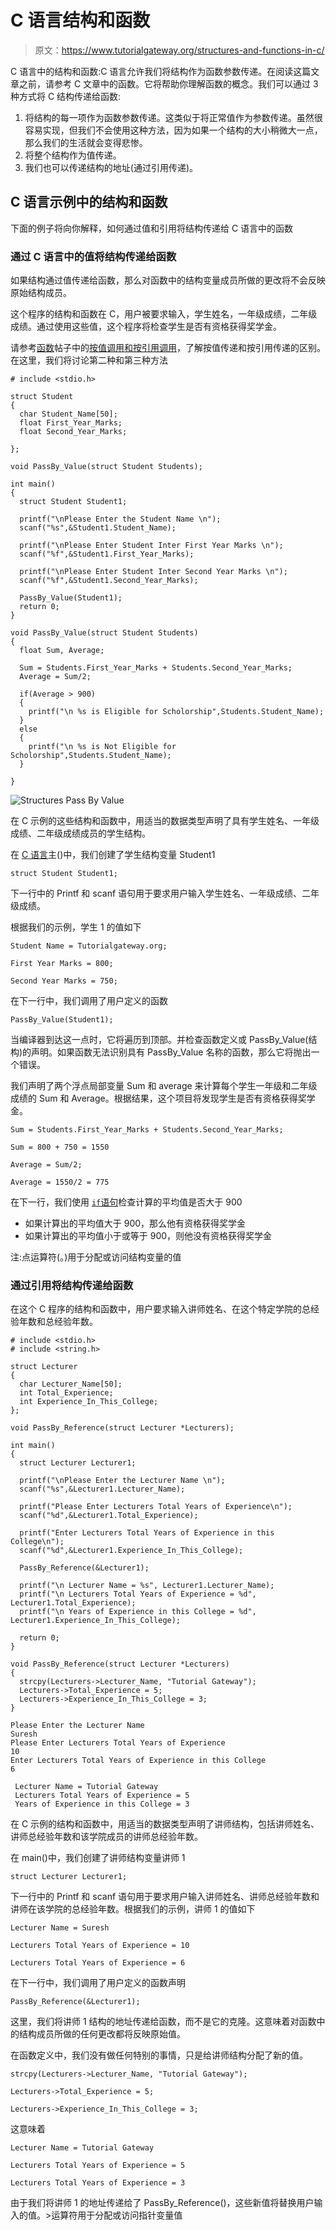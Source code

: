 # C 语言结构和函数

> 原文：<https://www.tutorialgateway.org/structures-and-functions-in-c/>

C 语言中的结构和函数:C 语言允许我们将结构作为函数参数传递。在阅读这篇文章之前，请参考 C 文章中的函数。它将帮助你理解函数的概念。我们可以通过 3 种方式将 C 结构传递给函数:

1.  将结构的每一项作为函数参数传递。这类似于将正常值作为参数传递。虽然很容易实现，但我们不会使用这种方法，因为如果一个结构的大小稍微大一点，那么我们的生活就会变得悲惨。
2.  将整个结构作为值传递。
3.  我们也可以传递结构的地址(通过引用传递)。

## C 语言示例中的结构和函数

下面的例子将向你解释，如何通过值和引用将结构传递给 C 语言中的函数

### 通过 C 语言中的值将结构传递给函数

如果结构通过值传递给函数，那么对函数中的结构变量成员所做的更改将不会反映原始结构成员。

这个程序的结构和函数在 C，用户被要求输入，学生姓名，一年级成绩，二年级成绩。通过使用这些值，这个程序将检查学生是否有资格获得奖学金。

请参考[函数](https://www.tutorialgateway.org/functions-in-c/)帖子中的[按值调用和按引用调用](https://www.tutorialgateway.org/call-by-value-and-call-by-reference-in-c/ "Call By Value and Call By Reference in C")，了解按值传递和按引用传递的区别。在这里，我们将讨论第二种和第三种方法

```
# include <stdio.h> 

struct Student
{
  char Student_Name[50];
  float First_Year_Marks;
  float Second_Year_Marks;

};

void PassBy_Value(struct Student Students);

int main()
{
  struct Student Student1;

  printf("\nPlease Enter the Student Name \n");
  scanf("%s",&Student1.Student_Name);

  printf("\nPlease Enter Student Inter First Year Marks \n");
  scanf("%f",&Student1.First_Year_Marks);

  printf("\nPlease Enter Student Inter Second Year Marks \n");
  scanf("%f",&Student1.Second_Year_Marks);

  PassBy_Value(Student1);   
  return 0;
}

void PassBy_Value(struct Student Students)
{
  float Sum, Average;

  Sum = Students.First_Year_Marks + Students.Second_Year_Marks;
  Average = Sum/2;

  if(Average > 900)
  {
    printf("\n %s is Eligible for Scholorship",Students.Student_Name); 
  }
  else
  {
    printf("\n %s is Not Eligible for Scholorship",Students.Student_Name); 
  }

}
```

![Structures Pass By Value](img/86e11848117fff20324dfdc559ae75fd.png)

在 C 示例的这些结构和函数中，用适当的数据类型声明了具有学生姓名、一年级成绩、二年级成绩成员的学生结构。

在 [C 语言](https://www.tutorialgateway.org/c-programming/)主()中，我们创建了学生结构变量 Student1

```
struct Student Student1;
```

下一行中的 Printf 和 scanf 语句用于要求用户输入学生姓名、一年级成绩、二年级成绩。

根据我们的示例，学生 1 的值如下

```
Student Name = Tutorialgateway.org;

First Year Marks = 800;

Second Year Marks = 750;
```

在下一行中，我们调用了用户定义的函数

```
PassBy_Value(Student1);
```

当编译器到达这一点时，它将遍历到顶部。并检查函数定义或 PassBy_Value(结构)的声明。如果函数无法识别具有 PassBy_Value 名称的函数，那么它将抛出一个错误。

我们声明了两个浮点局部变量 Sum 和 average 来计算每个学生一年级和二年级成绩的 Sum 和 Average。根据结果，这个项目将发现学生是否有资格获得奖学金。

```
Sum = Students.First_Year_Marks + Students.Second_Year_Marks;

Sum = 800 + 750 = 1550

Average = Sum/2;

Average = 1550/2 = 775
```

在下一行，我们使用 [`if`语句](https://www.tutorialgateway.org/if-statement-in-c/ "If Statement in C")检查计算的平均值是否大于 900

*   如果计算出的平均值大于 900，那么他有资格获得奖学金
*   如果计算出的平均值小于或等于 900，则他没有资格获得奖学金

注:点运算符(。)用于分配或访问结构变量的值

### 通过引用将结构传递给函数

在这个 C 程序的结构和函数中，用户要求输入讲师姓名、在这个特定学院的总经验年数和总经验年数。

```
# include <stdio.h> 
# include <string.h> 

struct Lecturer
{
  char Lecturer_Name[50];
  int Total_Experience;
  int Experience_In_This_College;
};

void PassBy_Reference(struct Lecturer *Lecturers);

int main() 
{
  struct Lecturer Lecturer1;

  printf("\nPlease Enter the Lecturer Name \n");
  scanf("%s",&Lecturer1.Lecturer_Name);

  printf("Please Enter Lecturers Total Years of Experience\n");
  scanf("%d",&Lecturer1.Total_Experience);

  printf("Enter Lecturers Total Years of Experience in this College\n");
  scanf("%d",&Lecturer1.Experience_In_This_College);

  PassBy_Reference(&Lecturer1);   

  printf("\n Lecturer Name = %s", Lecturer1.Lecturer_Name); 
  printf("\n Lecturers Total Years of Experience = %d", Lecturer1.Total_Experience); 
  printf("\n Years of Experience in this College = %d", Lecturer1.Experience_In_This_College); 

  return 0;
}

void PassBy_Reference(struct Lecturer *Lecturers)
{
  strcpy(Lecturers->Lecturer_Name, "Tutorial Gateway");
  Lecturers->Total_Experience = 5;
  Lecturers->Experience_In_This_College = 3;
}
```

```
Please Enter the Lecturer Name 
Suresh
Please Enter Lecturers Total Years of Experience
10
Enter Lecturers Total Years of Experience in this College
6

 Lecturer Name = Tutorial Gateway
 Lecturers Total Years of Experience = 5
 Years of Experience in this College = 3
```

在 C 示例的结构和函数中，用适当的数据类型声明了讲师结构，包括讲师姓名、讲师总经验年数和该学院成员的讲师总经验年数。

在 main()中，我们创建了讲师结构变量讲师 1

```
struct Lecturer Lecturer1;
```

下一行中的 Printf 和 scanf 语句用于要求用户输入讲师姓名、讲师总经验年数和讲师在该学院的总经验年数。根据我们的示例，讲师 1 的值如下

```
Lecturer Name = Suresh

Lecturers Total Years of Experience = 10

Lecturers Total Years of Experience = 6
```

在下一行中，我们调用了用户定义的函数声明

```
PassBy_Reference(&Lecturer1);
```

这里，我们将讲师 1 结构的地址传递给函数，而不是它的克隆。这意味着对函数中的结构成员所做的任何更改都将反映原始值。

在函数定义中，我们没有做任何特别的事情，只是给讲师结构分配了新的值。

```
strcpy(Lecturers->Lecturer_Name, "Tutorial Gateway");

Lecturers->Total_Experience = 5;

Lecturers->Experience_In_This_College = 3;
```

这意味着

```
Lecturer Name = Tutorial Gateway

Lecturers Total Years of Experience = 5

Lecturers Total Years of Experience = 3
```

由于我们将讲师 1 的地址传递给了 PassBy_Reference()，这些新值将替换用户输入的值。>运算符用于分配或访问指针变量值